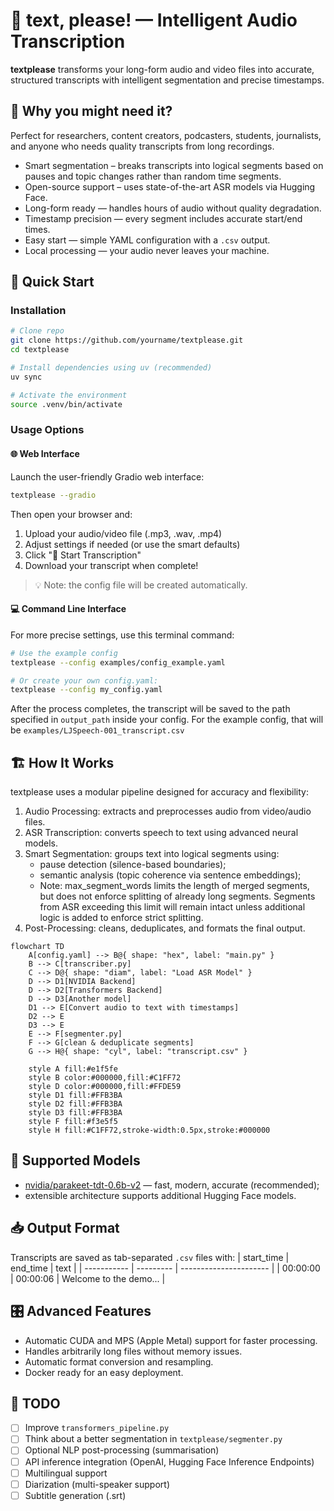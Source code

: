 # 📝 text, please! — Intelligent Audio Transcription

**textplease** transforms your long-form audio and video files into accurate, structured transcripts with intelligent segmentation and precise timestamps.

## 🎯 Why you might need it?
Perfect for researchers, content creators, podcasters, students, journalists, and anyone who needs quality transcripts from long recordings.
- Smart segmentation – breaks transcripts into logical segments based on pauses and topic changes rather than random time segments.
- Open-source support – uses state-of-the-art ASR models via Hugging Face.
- Long-form ready — handles hours of audio without quality degradation.
- Timestamp precision — every segment includes accurate start/end times.
- Easy start — simple YAML configuration with a `.csv` output.
- Local processing — your audio never leaves your machine.

## 🚀 Quick Start

### Installation
```bash
# Clone repo
git clone https://github.com/yourname/textplease.git
cd textplease

# Install dependencies using uv (recommended)
uv sync

# Activate the environment
source .venv/bin/activate
```

### Usage Options

#### 🌐 Web Interface
Launch the user-friendly Gradio web interface:
```bash
textplease --gradio
```

Then open your browser and:
1. Upload your audio/video file (.mp3, .wav, .mp4)
2. Adjust settings if needed (or use the smart defaults)
3. Click "🚀 Start Transcription"
4. Download your transcript when complete!

> 💡 Note: the config file will be created automatically.

#### 💻 Command Line Interface
For more precise settings, use this terminal command:
```bash
# Use the example config
textplease --config examples/config_example.yaml

# Or create your own config.yaml:
textplease --config my_config.yaml
```
After the process completes, the transcript will be saved to the path specified in `output_path` inside your config. For the example config, that will be `examples/LJSpeech-001_transcript.csv`

## 🏗️ How It Works
textplease uses a modular pipeline designed for accuracy and flexibility:
1. Audio Processing: extracts and preprocesses audio from video/audio files.
2. ASR Transcription: converts speech to text using advanced neural models.
3. Smart Segmentation: groups text into logical segments using:
    - pause detection (silence-based boundaries);
    - semantic analysis (topic coherence via sentence embeddings);
    - Note: max_segment_words limits the length of merged segments, but does not enforce splitting of already long segments. Segments from ASR exceeding this limit will remain intact unless additional logic is added to enforce strict splitting.
4. Post-Processing: cleans, deduplicates, and formats the final output.
```mermaid
flowchart TD
    A[config.yaml] --> B@{ shape: "hex", label: "main.py" }
    B --> C[transcriber.py]
    C --> D@{ shape: "diam", label: "Load ASR Model" }
    D --> D1[NVIDIA Backend]
    D --> D2[Transformers Backend]
    D --> D3[Another model]
    D1 --> E[Convert audio to text with timestamps]
    D2 --> E
    D3 --> E
    E --> F[segmenter.py]
    F --> G[clean & deduplicate segments]
    G --> H@{ shape: "cyl", label: "transcript.csv" }
    
    style A fill:#e1f5fe
    style B color:#000000,fill:#C1FF72
    style D color:#000000,fill:#FFDE59
    style D1 fill:#FFB3BA
    style D2 fill:#FFB3BA
    style D3 fill:#FFB3BA
    style F fill:#f3e5f5
    style H fill:#C1FF72,stroke-width:0.5px,stroke:#000000
```

## 🤖 Supported Models
- [nvidia/parakeet-tdt-0.6b-v2](https://huggingface.co/nvidia/parakeet-tdt-0.6b-v2) — fast, modern, accurate (recommended);
- extensible architecture supports additional Hugging Face models.

## 📥 Output Format
Transcripts are saved as tab-separated `.csv` files with:
| start\_time | end\_time | text                   |
| ----------- | --------- | ---------------------- |
| 00:00:00    | 00:00:06  | Welcome to the demo... |


## 🎛️ Advanced Features
- Automatic CUDA and MPS (Apple Metal) support for faster processing.
- Handles arbitrarily long files without memory issues.
- Automatic format conversion and resampling.
- Docker ready for an easy deployment.

## 📌 TODO
- [ ] Improve `transformers_pipeline.py`
- [ ] Think about a better segmentation in `textplease/segmenter.py`
- [ ] Optional NLP post-processing (summarisation)
- [ ] API inference integration (OpenAI, Hugging Face Inference Endpoints)
- [ ] Multilingual support
- [ ] Diarization (multi-speaker support)
- [ ] Subtitle generation (.srt)